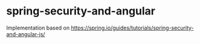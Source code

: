 # spring-security-and-angular

Implementation based on https://spring.io/guides/tutorials/spring-security-and-angular-js/
